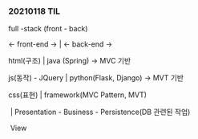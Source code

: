 ### 20210118 TIL



full -stack (front - back)

<- front-end ->        |        <- back-end ->



html(구조)                |  java (Spring) -> MVC 기반

js(동작) - JQuery      |  python(Flask, Django) -> MVT 기반

css(표현)                   |  framework(MVC Pattern, MVT)

​                                   | Presentation - Business - Persistence(DB 관련된 작업)

​                                             View                            